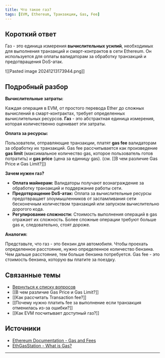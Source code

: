 ```yaml
---
title: Что такое газ?
tags: [EVM, Ethereum, Транзакции, Gas, Fee]
---
```

## Короткий ответ

Газ - это единица измерения **вычислительных усилий**, необходимых для выполнения транзакций и смарт-контрактов в сети Ethereum. Он используется для оплаты валидаторам за обработку транзакций и предотвращения DoS-атак.

![[Pasted image 20241213173944.png]]
## Подробный разбор

**Вычислительные затраты:**

Каждая операция в EVM,  от простого перевода Ether до сложных вычислений в смарт-контрактах, требует определенных вычислительных ресурсов.  **Газ**  - это абстрактная единица измерения, которая количественно оценивает эти затраты.

**Оплата за ресурсы:**

Пользователи, отправляющие транзакции,  платят **gas fee** валидаторам за обработку их транзакций.  Gas fee рассчитывается как произведение **gas limit** (максимальное количество gas, которое пользователь готов потратить) и **gas price** (цена за единицу gas).  (см. [[В чем различие Gas Price и Gas Limit?]])

**Зачем нужен газ?**

* **Оплата майнерам:**  Валидаторы получают вознаграждение за обработку транзакций и поддержание работы сети.
* **Предотвращение DoS-атак:**  Оплата за вычислительные ресурсы предотвращает злоумышленников от заспамливания сети бесконечным количеством транзакций или запуском вычислительно дорогого кода.
* **Регулирование сложности:**  Стоимость выполнения операций в gas отражает их сложность.  Более сложные операции требуют больше gas и, следовательно, стоят дороже.

**Аналогия:**

Представьте, что газ - это бензин для автомобиля.  Чтобы проехать определенное расстояние,  нужно определенное количество бензина.  Чем дальше расстояние, тем больше бензина потребуется.  Gas fee - это стоимость бензина,  которую вы платите за поездку.

## Связанные темы

* [Вернуться к списку вопросов](4.%20Список%20вопросов.md)
* [[В чем различие Gas Price и Gas Limit?]]
* [[Как рассчитать Transaction fee?]]
* [[Почему нужно платить fee за выполнение если транзакция отменилась из-за ошибки?]]
* [[Как EVM посчитывает доступный газ?]]

## Источники

* [Ethereum Documentation - Gas and Fees](https://ethereum.org/en/developers/docs/gas/)
* [EthGasStation - What is Gas?](https://ethgasstation.info/blog/what-is-gas/)

---